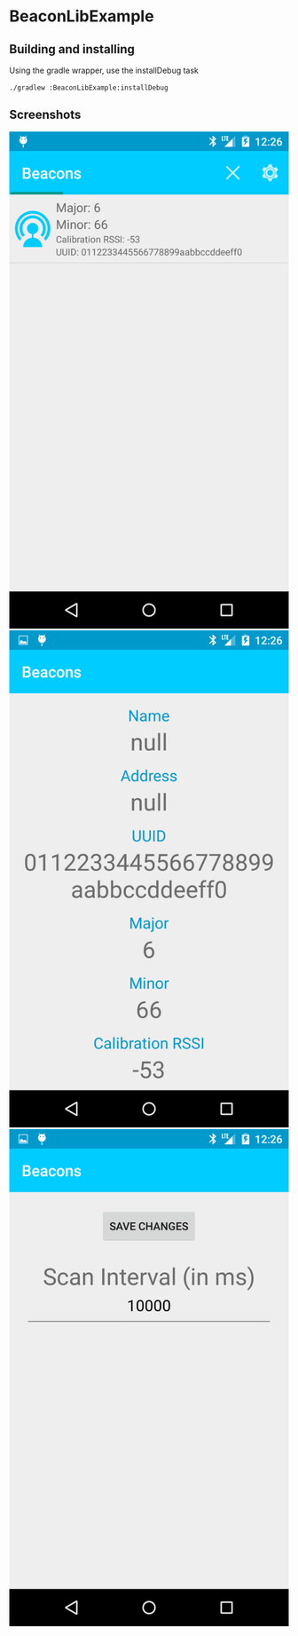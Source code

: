 BeaconLibExample
===

Building and installing
---

Using the gradle wrapper, use the installDebug task
```
./gradlew :BeaconLibExample:installDebug
```

Screenshots
---
![Main Screen](https://github.com/BlueWalker/BeaconLibExample/raw/master/doc/Images/BeaconLibExample1.png)
![Beacon Screen](https://github.com/BlueWalker/BeaconLibExample/raw/master/doc/Images/BeaconLibExample2.png)
![Configuration Screen](https://github.com/BlueWalker/BeaconLibExample/raw/master/doc/Images/BeaconLibExample3.png)
